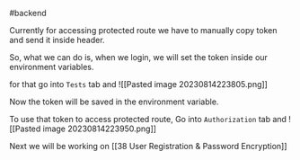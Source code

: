 #backend 


Currently for accessing protected route we have to manually copy token and send it inside header.

So, what we can do is, when we login, we will set the token inside our environment variables.

for that go into `Tests` tab and
![[Pasted image 20230814223805.png]]

Now the token will be saved in the environment variable.

To use that token to access protected route,
Go into `Authorization` tab and
![[Pasted image 20230814223950.png]]



Next we will be working on [[38 User Registration & Password Encryption]]